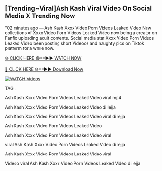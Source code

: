 ## [Trending~Viral]Ash Kash Viral Video On Social Media X Trending Now


"02 minutes ago —  Ash Kash Xxxx Video Porn Videos Leaked Video New collections of   Xxxx Video Porn Videos Leaked Video now being a creator on Fanfix uploading adult contents. Social media star   Xxxx Video Porn Videos Leaked Video been posting short Videoos and naughty pics on Tiktok platform for a while now.


[🌐 CLICK HERE 🟢==►► WATCH NOW](https://cutt.ly/mrqM9kNd)

[🔴 CLICK HERE 🌐==►► Download Now](https://cutt.ly/mrqM9kNd)

[![WATCH Videos](https://i.imgur.com/dJHk4Zq.gif)](https://cutt.ly/mrqM9kNd)


TAG :

Ash Kash Xxxx Video Porn Videos Leaked Video viral mp4

Ash Kash Xxxx Video Porn Videos Leaked Video di lejja

Ash Kash Xxxx Video Porn Videos Leaked Video viral di lejja

Ash Kash Xxxx Video Porn Videos Leaked Video

Ash Kash Xxxx Video Porn Videos Leaked Video viral

viral Ash Kash Xxxx Video Porn Videos Leaked Video di lejja

Ash Kash Xxxx Video Porn Videos Leaked Video viral

Videoo viral Ash Kash Xxxx Video Porn Videos Leaked Video di lejja
